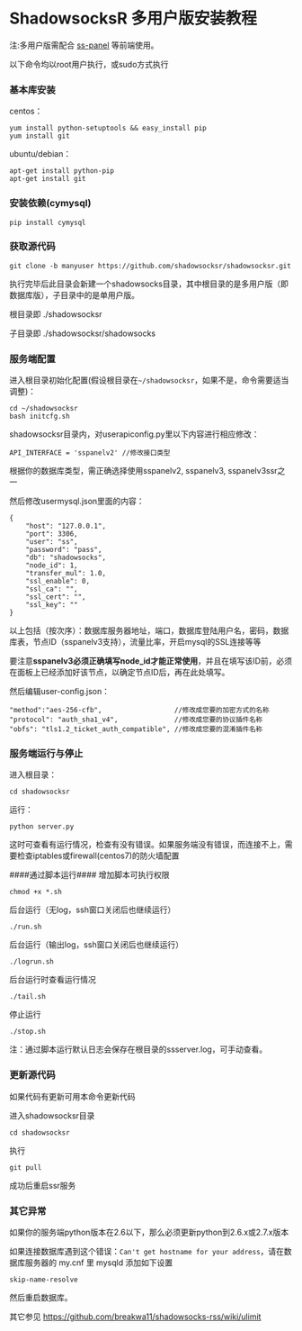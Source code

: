 # ShadowsocksR 多用户版安装教程 #

注:多用户版需配合 [ss-panel](https://github.com/orvice/ss-panel) 等前端使用。

以下命令均以root用户执行，或sudo方式执行

### 基本库安装 ###
centos： 
```
yum install python-setuptools && easy_install pip
yum install git
```
ubuntu/debian： 
```
apt-get install python-pip
apt-get install git
```

### 安装依赖(cymysql) ###
```
pip install cymysql
```

### 获取源代码 ###
`git clone -b manyuser https://github.com/shadowsocksr/shadowsocksr.git`

执行完毕后此目录会新建一个shadowsocks目录，其中根目录的是多用户版（即数据库版），子目录中的是单用户版。

根目录即 ./shadowsocksr

子目录即 ./shadowsocksr/shadowsocks 


### 服务端配置 ###
进入根目录初始化配置(假设根目录在`~/shadowsocksr`，如果不是，命令需要适当调整)：
```
cd ~/shadowsocksr
bash initcfg.sh
```
shadowsocksr目录内，对userapiconfig.py里以下内容进行相应修改： 
```
API_INTERFACE = 'sspanelv2' //修改接口类型
```
根据你的数据库类型，需正确选择使用sspanelv2, sspanelv3, sspanelv3ssr之一

然后修改usermysql.json里面的内容：
```
{
    "host": "127.0.0.1",
    "port": 3306,
    "user": "ss",
    "password": "pass",
    "db": "shadowsocks",
    "node_id": 1,
    "transfer_mul": 1.0,
    "ssl_enable": 0,
    "ssl_ca": "",
    "ssl_cert": "",
    "ssl_key": ""
}
```
以上包括（按次序）：数据库服务器地址，端口，数据库登陆用户名，密码，数据库表，节点ID（sspanelv3支持），流量比率，开启mysql的SSL连接等等

要注意**sspanelv3必须正确填写node_id才能正常使用**，并且在填写该ID前，必须在面板上已经添加好该节点，以确定节点ID后，再在此处填写。

然后编辑user-config.json：
```
"method":"aes-256-cfb",                  //修改成您要的加密方式的名称
"protocol": "auth_sha1_v4",              //修改成您要的协议插件名称
"obfs": "tls1.2_ticket_auth_compatible", //修改成您要的混淆插件名称
```

### 服务端运行与停止 ###
进入根目录：
```
cd shadowsocksr
```
运行：
```
python server.py
```
这时可查看有运行情况，检查有没有错误。如果服务端没有错误，而连接不上，需要检查iptables或firewall(centos7)的防火墙配置

####通过脚本运行####
增加脚本可执行权限

`chmod +x *.sh`

后台运行（无log，ssh窗口关闭后也继续运行）

`./run.sh`

后台运行（输出log，ssh窗口关闭后也继续运行）

`./logrun.sh`

后台运行时查看运行情况

`./tail.sh`

停止运行

`./stop.sh`

注：通过脚本运行默认日志会保存在根目录的ssserver.log，可手动查看。

### 更新源代码 ###
如果代码有更新可用本命令更新代码

进入shadowsocksr目录

`cd shadowsocksr`

执行

`git pull`

成功后重启ssr服务

### 其它异常 ###
如果你的服务端python版本在2.6以下，那么必须更新python到2.6.x或2.7.x版本

如果连接数据库遇到这个错误：`Can't get hostname for your address`，请在数据库服务器的 my.cnf 里 mysqld 添加如下设置

`skip-name-resolve`

然后重启数据库。

其它参见 https://github.com/breakwa11/shadowsocks-rss/wiki/ulimit


